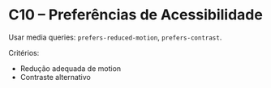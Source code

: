 # C10 – Preferências de Acessibilidade

Usar media queries: `prefers-reduced-motion`, `prefers-contrast`.

Critérios:
- Redução adequada de motion
- Contraste alternativo